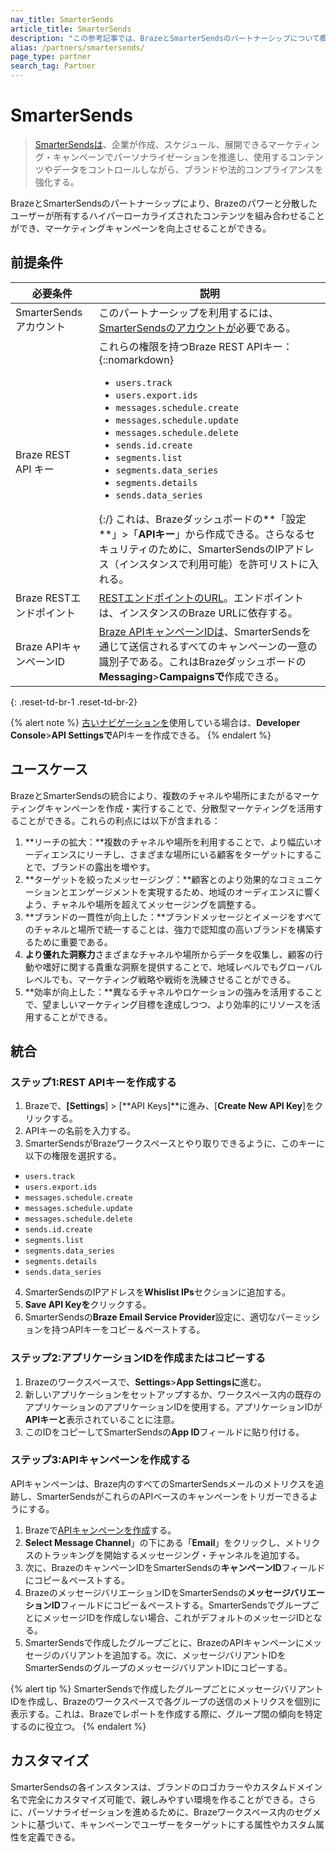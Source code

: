 ```yaml
---
nav_title: SmarterSends
article_title: SmarterSends
description: "この参考記事では、BrazeとSmarterSendsのパートナーシップについて概説している。SmarterSendsは、マーケティング担当者でなくても、ブランドに準拠したEメールキャンペーンを作成、スケジュール、展開できるように設計された使いやすいインターフェースである。"
alias: /partners/smartersends/
page_type: partner
search_tag: Partner
---
```


# SmarterSends

> [SmarterSendsは][2]、企業が作成、スケジュール、展開できるマーケティング・キャンペーンでパーソナライゼーションを推進し、使用するコンテンツやデータをコントロールしながら、ブランドや法的コンプライアンスを強化する。 

BrazeとSmarterSendsのパートナーシップにより、Brazeのパワーと分散したユーザーが所有するハイパーローカライズされたコンテンツを組み合わせることができ、マーケティングキャンペーンを向上させることができる。

## 前提条件

| 必要条件 | 説明 |
| --- | --- |
| SmarterSendsアカウント | このパートナーシップを利用するには、[SmarterSendsのアカウントが][2]必要である。 |
| Braze REST API キー | これらの権限を持つBraze REST APIキー： {::nomarkdown}<ul><li><code>users.track</code></li><li><code>users.export.ids</code></li><li><code>messages.schedule.create</code></li><li><code>messages.schedule.update</code></li> <li><code>messages.schedule.delete</code></li><li><code>sends.id.create</code></li><li><code>segments.list</code></li><li><code>segments.data_series</code></li><li><code>segments.details</code></li><li><code>sends.data_series</code></li></ul>{:/} これは、Brazeダッシュボードの**「設定**」>「**APIキー**」から作成できる。さらなるセキュリティのために、SmarterSendsのIPアドレス（インスタンスで利用可能）を許可リストに入れる。 |
| Braze RESTエンドポイント | [RESTエンドポイントのURL][1]。エンドポイントは、インスタンスのBraze URLに依存する。 |
| Braze APIキャンペーンID | [Braze APIキャンペーンIDは]({{site.baseurl}}/api/api_campaigns/)、SmarterSendsを通じて送信されるすべてのキャンペーンの一意の識別子である。これはBrazeダッシュボードの**Messaging**>**Campaignsで**作成できる。 |
{: .reset-td-br-1 .reset-td-br-2}

{% alert note %}
[古いナビゲーションを]({{site.baseurl}}/navigation)使用している場合は、**Developer Console**>**API Settingsで**APIキーを作成できる。
{% endalert %}

## ユースケース

BrazeとSmarterSendsの統合により、複数のチャネルや場所にまたがるマーケティングキャンペーンを作成・実行することで、分散型マーケティングを活用することができる。これらの利点には以下が含まれる：

1. **リーチの拡大：**複数のチャネルや場所を利用することで、より幅広いオーディエンスにリーチし、さまざまな場所にいる顧客をターゲットにすることで、ブランドの露出を増やす。
2. **ターゲットを絞ったメッセージング：**顧客とのより効果的なコミュニケーションとエンゲージメントを実現するため、地域のオーディエンスに響くよう、チャネルや場所を超えてメッセージングを調整する。 
3. **ブランドの一貫性が向上した：**ブランドメッセージとイメージをすべてのチャネルと場所で統一することは、強力で認知度の高いブランドを構築するために重要である。
4. **より優れた洞察力**さまざまなチャネルや場所からデータを収集し、顧客の行動や嗜好に関する貴重な洞察を提供することで、地域レベルでもグローバルレベルでも、マーケティング戦略や戦術を洗練させることができる。
5. **効率が向上した：**異なるチャネルやロケーションの強みを活用することで、望ましいマーケティング目標を達成しつつ、より効率的にリソースを活用することができる。 

## 統合

### ステップ1:REST APIキーを作成する

1. Brazeで、**\[Settings**] > \[**API Keys]**に進み、\[**Create New API Key**]をクリックする。
2. APIキーの名前を入力する。
3. SmarterSendsがBrazeワークスペースとやり取りできるように、このキーに以下の権限を選択する。
- `users.track`
- `users.export.ids`
- `messages.schedule.create`
- `messages.schedule.update`
- `messages.schedule.delete`
- `sends.id.create`
- `segments.list`
- `segments.data_series`
- `segments.details`
- `sends.data_series`
4. SmarterSendsのIPアドレスを**Whislist IPs**セクションに追加する。
5. **Save API Keyを**クリックする。
6. SmarterSendsの**Braze Email Service Provider**設定に、適切なパーミッションを持つAPIキーをコピー＆ペーストする。

### ステップ2:アプリケーションIDを作成またはコピーする

1. Brazeのワークスペースで、**Settings**>**App Settingsに**進む。 
2. 新しいアプリケーションをセットアップするか、ワークスペース内の既存のアプリケーションのアプリケーションIDを使用する。アプリケーションIDが**APIキーと**表示されていることに注意。 
3. このIDをコピーしてSmarterSendsの**App ID**フィールドに貼り付ける。

### ステップ3:APIキャンペーンを作成する

APIキャンペーンは、Braze内のすべてのSmarterSendsメールのメトリクスを追跡し、SmarterSendsがこれらのAPIベースのキャンペーンをトリガーできるようにする。

1. Brazeで[APIキャンペーンを作成]({{site.baseurl}}/api/api_campaigns/#create-a-new-campaign)する。
2. **Select Message Channel**」の下にある「**Email**」をクリックし、メトリクスのトラッキングを開始するメッセージング・チャンネルを追加する。
3. 次に、BrazeのキャンペーンIDをSmarterSendsの**キャンペーンID**フィールドにコピー＆ペーストする。 
4. BrazeのメッセージバリエーションIDをSmarterSendsの**メッセージバリエーションID**フィールドにコピー＆ペーストする。SmarterSendsでグループごとにメッセージIDを作成しない場合、これがデフォルトのメッセージIDとなる。
5. SmarterSendsで作成したグループごとに、BrazeのAPIキャンペーンにメッセージのバリアントを追加する。次に、メッセージバリアントIDをSmarterSendsのグループのメッセージバリアントIDにコピーする。

{% alert tip %}
SmarterSendsで作成したグループごとにメッセージバリアントIDを作成し、Brazeのワークスペースで各グループの送信のメトリクスを個別に表示する。これは、Brazeでレポートを作成する際に、グループ間の傾向を特定するのに役立つ。
{% endalert %}

## カスタマイズ

SmarterSendsの各インスタンスは、ブランドのロゴカラーやカスタムドメイン名で完全にカスタマイズ可能で、親しみやすい環境を作ることができる。さらに、パーソナライゼーションを進めるために、Brazeワークスペース内のセグメントに基づいて、キャンペーンでユーザーをターゲットにする属性やカスタム属性を定義できる。

[1]: {{site.baseurl}}/developer_guide/rest_api/basics/#endpoints
[2]: https://smartersends.com